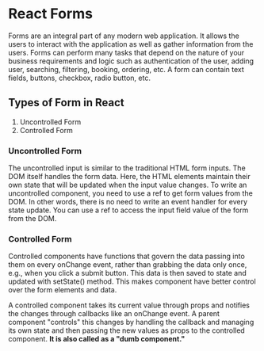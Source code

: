 # React Forms

Forms are an integral part of any modern web application. It allows the users to interact with the application as well as gather information from the users. Forms can perform many tasks that depend on the nature of your business requirements and logic such as authentication of the user, adding user, searching, filtering, booking, ordering, etc. A form can contain text fields, buttons, checkbox, radio button, etc.

## Types of Form in React

1. Uncontrolled Form
2. Controlled Form

### Uncontrolled Form

The uncontrolled input is similar to the traditional HTML form inputs. The DOM itself handles the form data. Here, the HTML elements maintain their own state that will be updated when the input value changes. To write an uncontrolled component, you need to use a ref to get form values from the DOM. In other words, there is no need to write an event handler for every state update. You can use a ref to access the input field value of the form from the DOM.

### Controlled Form

Controlled components have functions that govern the data passing into them on every onChange event, rather than grabbing the data only once, e.g., when you click a submit button. This data is then saved to state and updated with setState() method. This makes component have better control over the form elements and data.

A controlled component takes its current value through props and notifies the changes through callbacks like an onChange event. A parent component "controls" this changes by handling the callback and managing its own state and then passing the new values as props to the controlled component. **It is also called as a "dumb component."**

